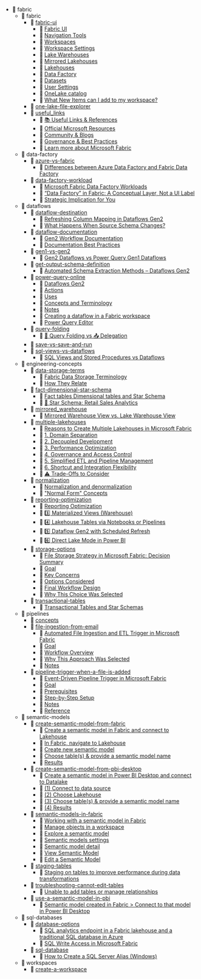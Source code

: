 ﻿- 📁 fabric
    - 📁 fabric
        - 📄 [fabric-ui](https://github.com/noahben99/microsoft-fabric-data-engineering/blob/main/fabric/fabric-ui.md)
            - 🔗 [Fabric UI](https://github.com/noahben99/microsoft-fabric-data-engineering/blob/main/fabric/fabric-ui.md#fabric-ui)
            - 🔗 [Navigation Tools](https://github.com/noahben99/microsoft-fabric-data-engineering/blob/main/fabric/fabric-ui.md#navigation-tools)
            - 🔗 [Workspaces](https://github.com/noahben99/microsoft-fabric-data-engineering/blob/main/fabric/fabric-ui.md#workspaces)
            - 🔗 [Workspace Settings](https://github.com/noahben99/microsoft-fabric-data-engineering/blob/main/fabric/fabric-ui.md#workspace-settings)
            - 🔗 [Lake Warehouses](https://github.com/noahben99/microsoft-fabric-data-engineering/blob/main/fabric/fabric-ui.md#lake-warehouses)
            - 🔗 [Mirrored Lakehouses](https://github.com/noahben99/microsoft-fabric-data-engineering/blob/main/fabric/fabric-ui.md#mirrored-lakehouses)
            - 🔗 [Lakehouses](https://github.com/noahben99/microsoft-fabric-data-engineering/blob/main/fabric/fabric-ui.md#lakehouses)
            - 🔗 [Data Factory](https://github.com/noahben99/microsoft-fabric-data-engineering/blob/main/fabric/fabric-ui.md#data-factory)
            - 🔗 [Datasets](https://github.com/noahben99/microsoft-fabric-data-engineering/blob/main/fabric/fabric-ui.md#datasets)
            - 🔗 [User Settings](https://github.com/noahben99/microsoft-fabric-data-engineering/blob/main/fabric/fabric-ui.md#user-settings)
            - 🔗 [OneLake catalog](https://github.com/noahben99/microsoft-fabric-data-engineering/blob/main/fabric/fabric-ui.md#onelake-catalog)
            - 🔗 [What New Items can I add to my workspace?](https://github.com/noahben99/microsoft-fabric-data-engineering/blob/main/fabric/fabric-ui.md#what-new-items-can-i-add-to-my-workspace)
        - 📄 [one-lake-file-explorer](https://github.com/noahben99/microsoft-fabric-data-engineering/blob/main/fabric/one-lake-file-explorer.md)
        - 📄 [useful_links](https://github.com/noahben99/microsoft-fabric-data-engineering/blob/main/fabric/useful_links.md)
            - 🔗 [📚 Useful Links & References](https://github.com/noahben99/microsoft-fabric-data-engineering/blob/main/fabric/useful_links.md#-useful-links-references)
            - 🔗 [Official Microsoft Resources](https://github.com/noahben99/microsoft-fabric-data-engineering/blob/main/fabric/useful_links.md#official-microsoft-resources)
            - 🔗 [Community & Blogs](https://github.com/noahben99/microsoft-fabric-data-engineering/blob/main/fabric/useful_links.md#community-blogs)
            - 🔗 [Governance & Best Practices](https://github.com/noahben99/microsoft-fabric-data-engineering/blob/main/fabric/useful_links.md#governance-best-practices)
            - 🔗 [Learn more about Microsoft Fabric](https://github.com/noahben99/microsoft-fabric-data-engineering/blob/main/fabric/useful_links.md#learn-more-about-microsoft-fabric)
    - 📁 data-factory
        - 📄 [azure-vs-fabric](https://github.com/noahben99/microsoft-fabric-data-engineering/blob/main/fabric/data-factory/azure-vs-fabric.md)
            - 🔗 [Differences between Azure Data Factory and Fabric Data Factory](https://github.com/noahben99/microsoft-fabric-data-engineering/blob/main/fabric/data-factory/azure-vs-fabric.md#differences-between-azure-data-factory-and-fabric-data-factory)
        - 📄 [data-factory-workload](https://github.com/noahben99/microsoft-fabric-data-engineering/blob/main/fabric/data-factory/data-factory-workload.md)
            - 🔗 [Microsoft Fabric Data Factory Workloads](https://github.com/noahben99/microsoft-fabric-data-engineering/blob/main/fabric/data-factory/data-factory-workload.md#microsoft-fabric-data-factory-workloads)
            - 🔗 [“Data Factory” in Fabric: A Conceptual Layer, Not a UI Label](https://github.com/noahben99/microsoft-fabric-data-engineering/blob/main/fabric/data-factory/data-factory-workload.md#data-factory-in-fabric-a-conceptual-layer-not-a-ui-label)
            - 🔗 [Strategic Implication for You](https://github.com/noahben99/microsoft-fabric-data-engineering/blob/main/fabric/data-factory/data-factory-workload.md#strategic-implication-for-you)
    - 📁 dataflows
        - 📄 [dataflow-destination](https://github.com/noahben99/microsoft-fabric-data-engineering/blob/main/fabric/dataflows/dataflow-destination.md)
            - 🔗 [Refreshing Column Mapping in Dataflows Gen2](https://github.com/noahben99/microsoft-fabric-data-engineering/blob/main/fabric/dataflows/dataflow-destination.md#refreshing-column-mapping-in-dataflows-gen2)
            - 🔗 [What Happens When Source Schema Changes?](https://github.com/noahben99/microsoft-fabric-data-engineering/blob/main/fabric/dataflows/dataflow-destination.md#what-happens-when-source-schema-changes)
        - 📄 [dataflow-documentation](https://github.com/noahben99/microsoft-fabric-data-engineering/blob/main/fabric/dataflows/dataflow-documentation.md)
            - 🔗 [Gen2 Workflow Documentation](https://github.com/noahben99/microsoft-fabric-data-engineering/blob/main/fabric/dataflows/dataflow-documentation.md#gen2-workflow-documentation)
            - 🔗 [Documentation Best Practices](https://github.com/noahben99/microsoft-fabric-data-engineering/blob/main/fabric/dataflows/dataflow-documentation.md#documentation-best-practices)
        - 📄 [gen1-vs-gen2](https://github.com/noahben99/microsoft-fabric-data-engineering/blob/main/fabric/dataflows/gen1-vs-gen2.md)
            - 🔗 [Gen2 Dataflows vs Power Query Gen1 Dataflows](https://github.com/noahben99/microsoft-fabric-data-engineering/blob/main/fabric/dataflows/gen1-vs-gen2.md#gen2-dataflows-vs-power-query-gen1-dataflows)
        - 📄 [get-output-schema-definition](https://github.com/noahben99/microsoft-fabric-data-engineering/blob/main/fabric/dataflows/get-output-schema-definition.md)
            - 🔗 [Automated Schema Extraction Methods – Dataflows Gen2](https://github.com/noahben99/microsoft-fabric-data-engineering/blob/main/fabric/dataflows/get-output-schema-definition.md#automated-schema-extraction-methods-dataflows-gen2)
        - 📄 [power-query-online](https://github.com/noahben99/microsoft-fabric-data-engineering/blob/main/fabric/dataflows/power-query-online.md)
            - 🔗 [Dataflows Gen2](https://github.com/noahben99/microsoft-fabric-data-engineering/blob/main/fabric/dataflows/power-query-online.md#dataflows-gen2)
            - 🔗 [Actions](https://github.com/noahben99/microsoft-fabric-data-engineering/blob/main/fabric/dataflows/power-query-online.md#actions)
            - 🔗 [Uses](https://github.com/noahben99/microsoft-fabric-data-engineering/blob/main/fabric/dataflows/power-query-online.md#uses)
            - 🔗 [Concepts and Terminology](https://github.com/noahben99/microsoft-fabric-data-engineering/blob/main/fabric/dataflows/power-query-online.md#concepts-and-terminology)
            - 🔗 [Notes](https://github.com/noahben99/microsoft-fabric-data-engineering/blob/main/fabric/dataflows/power-query-online.md#notes)
            - 🔗 [Creating a dataflow in a Fabric workspace](https://github.com/noahben99/microsoft-fabric-data-engineering/blob/main/fabric/dataflows/power-query-online.md#creating-a-dataflow-in-a-fabric-workspace)
            - 🔗 [Power Query Editor](https://github.com/noahben99/microsoft-fabric-data-engineering/blob/main/fabric/dataflows/power-query-online.md#power-query-editor)
        - 📄 [query-folding](https://github.com/noahben99/microsoft-fabric-data-engineering/blob/main/fabric/dataflows/query-folding.md)
            - 🔗 [🔄 Query Folding vs 📤 Delegation](https://github.com/noahben99/microsoft-fabric-data-engineering/blob/main/fabric/dataflows/query-folding.md#-query-folding-vs-delegation)
        - 📄 [save-vs-save-and-run](https://github.com/noahben99/microsoft-fabric-data-engineering/blob/main/fabric/dataflows/save-vs-save-and-run.md)
        - 📄 [sql-views-vs-dataflows](https://github.com/noahben99/microsoft-fabric-data-engineering/blob/main/fabric/dataflows/sql-views-vs-dataflows.md)
            - 🔗 [SQL Views and Stored Procedures vs Dataflows](https://github.com/noahben99/microsoft-fabric-data-engineering/blob/main/fabric/dataflows/sql-views-vs-dataflows.md#sql-views-and-stored-procedures-vs-dataflows)
    - 📁 engineering-concepts
        - 📄 [data-storage-terms](https://github.com/noahben99/microsoft-fabric-data-engineering/blob/main/fabric/engineering-concepts/data-storage-terms.md)
            - 🔗 [Fabric Data Storage Terminology](https://github.com/noahben99/microsoft-fabric-data-engineering/blob/main/fabric/engineering-concepts/data-storage-terms.md#fabric-data-storage-terminology)
            - 🔗 [How They Relate](https://github.com/noahben99/microsoft-fabric-data-engineering/blob/main/fabric/engineering-concepts/data-storage-terms.md#how-they-relate)
        - 📄 [fact-dimensional-star-schema](https://github.com/noahben99/microsoft-fabric-data-engineering/blob/main/fabric/engineering-concepts/fact-dimensional-star-schema.md)
            - 🔗 [Fact tables Dimensional tables and Star Schema](https://github.com/noahben99/microsoft-fabric-data-engineering/blob/main/fabric/engineering-concepts/fact-dimensional-star-schema.md#fact-tables-dimensional-tables-and-star-schema)
            - 🔗 [🌟 Star Schema: Retail Sales Analytics](https://github.com/noahben99/microsoft-fabric-data-engineering/blob/main/fabric/engineering-concepts/fact-dimensional-star-schema.md#-star-schema-retail-sales-analytics)
        - 📄 [mirrored_warehouse](https://github.com/noahben99/microsoft-fabric-data-engineering/blob/main/fabric/engineering-concepts/mirrored_warehouse.md)
            - 🔗 [Mirrored Warehouse View vs. Lake Warehouse View](https://github.com/noahben99/microsoft-fabric-data-engineering/blob/main/fabric/engineering-concepts/mirrored_warehouse.md#mirrored-warehouse-view-vs-lake-warehouse-view)
        - 📄 [multiple-lakehouses](https://github.com/noahben99/microsoft-fabric-data-engineering/blob/main/fabric/engineering-concepts/multiple-lakehouses.md)
            - 🔗 [Reasons to Create Multiple Lakehouses in Microsoft Fabric](https://github.com/noahben99/microsoft-fabric-data-engineering/blob/main/fabric/engineering-concepts/multiple-lakehouses.md#reasons-to-create-multiple-lakehouses-in-microsoft-fabric)
            - 🔗 [1. Domain Separation](https://github.com/noahben99/microsoft-fabric-data-engineering/blob/main/fabric/engineering-concepts/multiple-lakehouses.md#1-domain-separation)
            - 🔗 [2. Decoupled Development](https://github.com/noahben99/microsoft-fabric-data-engineering/blob/main/fabric/engineering-concepts/multiple-lakehouses.md#2-decoupled-development)
            - 🔗 [3. Performance Optimization](https://github.com/noahben99/microsoft-fabric-data-engineering/blob/main/fabric/engineering-concepts/multiple-lakehouses.md#3-performance-optimization)
            - 🔗 [4. Governance and Access Control](https://github.com/noahben99/microsoft-fabric-data-engineering/blob/main/fabric/engineering-concepts/multiple-lakehouses.md#4-governance-and-access-control)
            - 🔗 [5. Simplified ETL and Pipeline Management](https://github.com/noahben99/microsoft-fabric-data-engineering/blob/main/fabric/engineering-concepts/multiple-lakehouses.md#5-simplified-etl-and-pipeline-management)
            - 🔗 [6. Shortcut and Integration Flexibility](https://github.com/noahben99/microsoft-fabric-data-engineering/blob/main/fabric/engineering-concepts/multiple-lakehouses.md#6-shortcut-and-integration-flexibility)
            - 🔗 [⚠️ Trade-Offs to Consider](https://github.com/noahben99/microsoft-fabric-data-engineering/blob/main/fabric/engineering-concepts/multiple-lakehouses.md#️-trade-offs-to-consider)
        - 📄 [normalization](https://github.com/noahben99/microsoft-fabric-data-engineering/blob/main/fabric/engineering-concepts/normalization.md)
            - 🔗 [Normalization and denormalization](https://github.com/noahben99/microsoft-fabric-data-engineering/blob/main/fabric/engineering-concepts/normalization.md#normalization-and-denormalization)
            - 🔗 ["Normal Form" Concepts](https://github.com/noahben99/microsoft-fabric-data-engineering/blob/main/fabric/engineering-concepts/normalization.md#normal-form-concepts)
        - 📄 [reporting-optimization](https://github.com/noahben99/microsoft-fabric-data-engineering/blob/main/fabric/engineering-concepts/reporting-optimization.md)
            - 🔗 [Reporting Optimization](https://github.com/noahben99/microsoft-fabric-data-engineering/blob/main/fabric/engineering-concepts/reporting-optimization.md#reporting-optimization)
            - 🔗 [3️⃣ Materialized Views (Warehouse)](https://github.com/noahben99/microsoft-fabric-data-engineering/blob/main/fabric/engineering-concepts/reporting-optimization.md#3️-materialized-views-warehouse)
            - 🔗 [4️⃣ Lakehouse Tables via Notebooks or Pipelines](https://github.com/noahben99/microsoft-fabric-data-engineering/blob/main/fabric/engineering-concepts/reporting-optimization.md#4️-lakehouse-tables-via-notebooks-or-pipelines)
            - 🔗 [5️⃣ Dataflow Gen2 with Scheduled Refresh](https://github.com/noahben99/microsoft-fabric-data-engineering/blob/main/fabric/engineering-concepts/reporting-optimization.md#5️-dataflow-gen2-with-scheduled-refresh)
            - 🔗 [6️⃣ Direct Lake Mode in Power BI](https://github.com/noahben99/microsoft-fabric-data-engineering/blob/main/fabric/engineering-concepts/reporting-optimization.md#6️-direct-lake-mode-in-power-bi)
        - 📄 [storage-options](https://github.com/noahben99/microsoft-fabric-data-engineering/blob/main/fabric/engineering-concepts/storage-options.md)
            - 🔗 [File Storage Strategy in Microsoft Fabric: Decision Summary](https://github.com/noahben99/microsoft-fabric-data-engineering/blob/main/fabric/engineering-concepts/storage-options.md#file-storage-strategy-in-microsoft-fabric-decision-summary)
            - 🔗 [Goal](https://github.com/noahben99/microsoft-fabric-data-engineering/blob/main/fabric/engineering-concepts/storage-options.md#goal)
            - 🔗 [Key Concerns](https://github.com/noahben99/microsoft-fabric-data-engineering/blob/main/fabric/engineering-concepts/storage-options.md#key-concerns)
            - 🔗 [Options Considered](https://github.com/noahben99/microsoft-fabric-data-engineering/blob/main/fabric/engineering-concepts/storage-options.md#options-considered)
            - 🔗 [Final Workflow Design](https://github.com/noahben99/microsoft-fabric-data-engineering/blob/main/fabric/engineering-concepts/storage-options.md#final-workflow-design)
            - 🔗 [Why This Choice Was Selected](https://github.com/noahben99/microsoft-fabric-data-engineering/blob/main/fabric/engineering-concepts/storage-options.md#why-this-choice-was-selected)
        - 📄 [transactional-tables](https://github.com/noahben99/microsoft-fabric-data-engineering/blob/main/fabric/engineering-concepts/transactional-tables.md)
            - 🔗 [Transactional Tables and Star Schemas](https://github.com/noahben99/microsoft-fabric-data-engineering/blob/main/fabric/engineering-concepts/transactional-tables.md#transactional-tables-and-star-schemas)
    - 📁 pipelines
        - 📄 [concepts](https://github.com/noahben99/microsoft-fabric-data-engineering/blob/main/fabric/pipelines/concepts.md)
        - 📄 [file-ingestion-from-email](https://github.com/noahben99/microsoft-fabric-data-engineering/blob/main/fabric/pipelines/file-ingestion-from-email.md)
            - 🔗 [Automated File Ingestion and ETL Trigger in Microsoft Fabric](https://github.com/noahben99/microsoft-fabric-data-engineering/blob/main/fabric/pipelines/file-ingestion-from-email.md#automated-file-ingestion-and-etl-trigger-in-microsoft-fabric)
            - 🔗 [Goal](https://github.com/noahben99/microsoft-fabric-data-engineering/blob/main/fabric/pipelines/file-ingestion-from-email.md#goal)
            - 🔗 [Workflow Overview](https://github.com/noahben99/microsoft-fabric-data-engineering/blob/main/fabric/pipelines/file-ingestion-from-email.md#workflow-overview)
            - 🔗 [Why This Approach Was Selected](https://github.com/noahben99/microsoft-fabric-data-engineering/blob/main/fabric/pipelines/file-ingestion-from-email.md#why-this-approach-was-selected)
            - 🔗 [Notes](https://github.com/noahben99/microsoft-fabric-data-engineering/blob/main/fabric/pipelines/file-ingestion-from-email.md#notes)
        - 📄 [pipeline-trigger-when-a-file-is-added](https://github.com/noahben99/microsoft-fabric-data-engineering/blob/main/fabric/pipelines/pipeline-trigger-when-a-file-is-added.md)
            - 🔗 [Event-Driven Pipeline Trigger in Microsoft Fabric](https://github.com/noahben99/microsoft-fabric-data-engineering/blob/main/fabric/pipelines/pipeline-trigger-when-a-file-is-added.md#event-driven-pipeline-trigger-in-microsoft-fabric)
            - 🔗 [Goal](https://github.com/noahben99/microsoft-fabric-data-engineering/blob/main/fabric/pipelines/pipeline-trigger-when-a-file-is-added.md#goal)
            - 🔗 [Prerequisites](https://github.com/noahben99/microsoft-fabric-data-engineering/blob/main/fabric/pipelines/pipeline-trigger-when-a-file-is-added.md#prerequisites)
            - 🔗 [Step-by-Step Setup](https://github.com/noahben99/microsoft-fabric-data-engineering/blob/main/fabric/pipelines/pipeline-trigger-when-a-file-is-added.md#step-by-step-setup)
            - 🔗 [Notes](https://github.com/noahben99/microsoft-fabric-data-engineering/blob/main/fabric/pipelines/pipeline-trigger-when-a-file-is-added.md#notes)
            - 🔗 [Reference](https://github.com/noahben99/microsoft-fabric-data-engineering/blob/main/fabric/pipelines/pipeline-trigger-when-a-file-is-added.md#reference)
    - 📁 semantic-models
        - 📄 [create-semantic-model-from-fabric](https://github.com/noahben99/microsoft-fabric-data-engineering/blob/main/fabric/semantic-models/create-semantic-model-from-fabric.md)
            - 🔗 [Create a semantic model in Fabric and connect to Lakehouse](https://github.com/noahben99/microsoft-fabric-data-engineering/blob/main/fabric/semantic-models/create-semantic-model-from-fabric.md#create-a-semantic-model-in-fabric-and-connect-to-lakehouse)
            - 🔗 [In Fabric, navigate to Lakehouse](https://github.com/noahben99/microsoft-fabric-data-engineering/blob/main/fabric/semantic-models/create-semantic-model-from-fabric.md#in-fabric-navigate-to-lakehouse)
            - 🔗 [Create new semantic model](https://github.com/noahben99/microsoft-fabric-data-engineering/blob/main/fabric/semantic-models/create-semantic-model-from-fabric.md#create-new-semantic-model)
            - 🔗 [Choose table(s) & provide a semantic model name](https://github.com/noahben99/microsoft-fabric-data-engineering/blob/main/fabric/semantic-models/create-semantic-model-from-fabric.md#choose-tables-provide-a-semantic-model-name)
            - 🔗 [Results](https://github.com/noahben99/microsoft-fabric-data-engineering/blob/main/fabric/semantic-models/create-semantic-model-from-fabric.md#results)
        - 📄 [create-semantic-model-from-pbi-desktop](https://github.com/noahben99/microsoft-fabric-data-engineering/blob/main/fabric/semantic-models/create-semantic-model-from-pbi-desktop.md)
            - 🔗 [Create a semantic model in Power BI Desktop and connect to Datalake](https://github.com/noahben99/microsoft-fabric-data-engineering/blob/main/fabric/semantic-models/create-semantic-model-from-pbi-desktop.md#create-a-semantic-model-in-power-bi-desktop-and-connect-to-datalake)
            - 🔗 [(1) Connect to data source](https://github.com/noahben99/microsoft-fabric-data-engineering/blob/main/fabric/semantic-models/create-semantic-model-from-pbi-desktop.md#1-connect-to-data-source)
            - 🔗 [(2) Choose Lakehouse](https://github.com/noahben99/microsoft-fabric-data-engineering/blob/main/fabric/semantic-models/create-semantic-model-from-pbi-desktop.md#2-choose-lakehouse)
            - 🔗 [(3) Choose table(s) & provide a semantic model name](https://github.com/noahben99/microsoft-fabric-data-engineering/blob/main/fabric/semantic-models/create-semantic-model-from-pbi-desktop.md#3-choose-tables-provide-a-semantic-model-name)
            - 🔗 [(4) Results](https://github.com/noahben99/microsoft-fabric-data-engineering/blob/main/fabric/semantic-models/create-semantic-model-from-pbi-desktop.md#4-results)
        - 📄 [semantic-models-in-fabric](https://github.com/noahben99/microsoft-fabric-data-engineering/blob/main/fabric/semantic-models/semantic-models-in-fabric.md)
            - 🔗 [Working with a semantic model in Fabric](https://github.com/noahben99/microsoft-fabric-data-engineering/blob/main/fabric/semantic-models/semantic-models-in-fabric.md#working-with-a-semantic-model-in-fabric)
            - 🔗 [Manage objects in a workspace](https://github.com/noahben99/microsoft-fabric-data-engineering/blob/main/fabric/semantic-models/semantic-models-in-fabric.md#manage-objects-in-a-workspace)
            - 🔗 [Explore a semantic model](https://github.com/noahben99/microsoft-fabric-data-engineering/blob/main/fabric/semantic-models/semantic-models-in-fabric.md#explore-a-semantic-model)
            - 🔗 [Semantic models settings](https://github.com/noahben99/microsoft-fabric-data-engineering/blob/main/fabric/semantic-models/semantic-models-in-fabric.md#semantic-models-settings)
            - 🔗 [Semantic model detail](https://github.com/noahben99/microsoft-fabric-data-engineering/blob/main/fabric/semantic-models/semantic-models-in-fabric.md#semantic-model-detail)
            - 🔗 [View Semantic Model](https://github.com/noahben99/microsoft-fabric-data-engineering/blob/main/fabric/semantic-models/semantic-models-in-fabric.md#view-semantic-model)
            - 🔗 [Edit a Semantic Model](https://github.com/noahben99/microsoft-fabric-data-engineering/blob/main/fabric/semantic-models/semantic-models-in-fabric.md#edit-a-semantic-model)
        - 📄 [staging-tables](https://github.com/noahben99/microsoft-fabric-data-engineering/blob/main/fabric/semantic-models/staging-tables.md)
            - 🔗 [Staging on tables to improve performance during data transformations](https://github.com/noahben99/microsoft-fabric-data-engineering/blob/main/fabric/semantic-models/staging-tables.md#staging-on-tables-to-improve-performance-during-data-transformations)
        - 📄 [troubleshooting-cannot-edit-tables](https://github.com/noahben99/microsoft-fabric-data-engineering/blob/main/fabric/semantic-models/troubleshooting-cannot-edit-tables.md)
            - 🔗 [Unable to add tables or manage relationships](https://github.com/noahben99/microsoft-fabric-data-engineering/blob/main/fabric/semantic-models/troubleshooting-cannot-edit-tables.md#unable-to-add-tables-or-manage-relationships)
        - 📄 [use-a-semantic-model-in-pbi](https://github.com/noahben99/microsoft-fabric-data-engineering/blob/main/fabric/semantic-models/use-a-semantic-model-in-pbi.md)
            - 🔗 [Semantic model created in Fabric > Connect to that model in Power BI Desktop](https://github.com/noahben99/microsoft-fabric-data-engineering/blob/main/fabric/semantic-models/use-a-semantic-model-in-pbi.md#semantic-model-created-in-fabric-connect-to-that-model-in-power-bi-desktop)
    - 📁 sql-databases
        - 📄 [database-options](https://github.com/noahben99/microsoft-fabric-data-engineering/blob/main/fabric/sql-databases/database-options.md)
            - 🔗 [SQL analytics endpoint in a Fabric lakehouse and a traditional SQL database in Azure](https://github.com/noahben99/microsoft-fabric-data-engineering/blob/main/fabric/sql-databases/database-options.md#sql-analytics-endpoint-in-a-fabric-lakehouse-and-a-traditional-sql-database-in-azure)
            - 🔗 [SQL Write Access in Microsoft Fabric](https://github.com/noahben99/microsoft-fabric-data-engineering/blob/main/fabric/sql-databases/database-options.md#sql-write-access-in-microsoft-fabric)
        - 📄 [sql-database](https://github.com/noahben99/microsoft-fabric-data-engineering/blob/main/fabric/sql-databases/sql-database.md)
            - 🔗 [How to Create a SQL Server Alias (Windows)](https://github.com/noahben99/microsoft-fabric-data-engineering/blob/main/fabric/sql-databases/sql-database.md#how-to-create-a-sql-server-alias-windows)
    - 📁 workspaces
        - 📄 [create-a-workspace](https://github.com/noahben99/microsoft-fabric-data-engineering/blob/main/fabric/workspaces/create-a-workspace.md)
